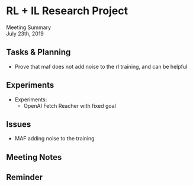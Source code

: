# RL + IL Research Project
Meeting Summary\
July 23th, 2019


## Tasks & Planning
- Prove that maf does not add noise to the rl training, and can be helpful

## Experiments
- Experiments:
    - OpenAI Fetch Reacher with fixed goal

## Issues
- MAF adding noise to the training
   
## Meeting Notes


## Reminder